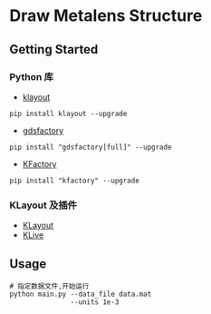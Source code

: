 # Draw Metalens Structure

## Getting Started

### Python 库

- [klayout](https://www.klayout.org/klayout-pypi/)

```
pip install klayout --upgrade
```

- [gdsfactory](https://gdsfactory.github.io/gdsfactory/developer.html)

```
pip install "gdsfactory[full]" --upgrade
```
- [KFactory](https://gdsfactory.github.io/kfactory/intro/)
```
pip install "kfactory" --upgrade
```
### KLayout 及插件

- [KLayout](https://www.klayout.de/build.html#downloads)
- [KLive](https://gdsfactory.github.io/klive/)

## Usage
```shell
# 指定数据文件,开始运行
python main.py --data_file data.mat
               --units 1e-3        
```
